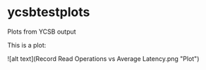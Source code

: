 # ycsbtestplots
Plots from YCSB output 

This is a plot:

![alt text](Record Read Operations vs Average Latency.png "Plot")
